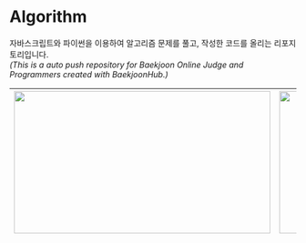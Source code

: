 # Algorithm

자바스크립트와 파이썬을 이용하여 알고리즘 문제를 풀고, 작성한 코드를 올리는 리포지토리입니다.<br>
*(This is a auto push repository for Baekjoon Online Judge and Programmers created with BaekjoonHub.)*

<img src="https://velog.velcdn.com/images/zaman17/post/d2021672-6cd2-4d64-a8ac-85de0c1509ac/image.jpeg" width="450px" height="250px" align="center"> | <img src="https://onlinejudgeimages.s3-ap-northeast-1.amazonaws.com/images/boj-og.png" width="450px" height="250px" align="center">
---|---|
